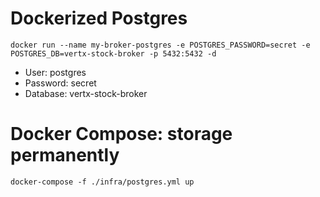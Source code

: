 # Dockerized Postgres

```
docker run --name my-broker-postgres -e POSTGRES_PASSWORD=secret -e POSTGRES_DB=vertx-stock-broker -p 5432:5432 -d
```

* User: postgres
* Password: secret
* Database: vertx-stock-broker


# Docker Compose: storage permanently
```
docker-compose -f ./infra/postgres.yml up
```

##
